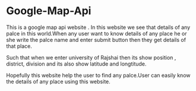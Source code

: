 # Google-Map-Api

This is a google map api website . In this website we see that details of any palce in this world.When any user want to know details of any place he or she write the palce name and enter submit button then they get details of that place.

Such that when we enter university of Rajshai then its show position , district, division and its also show latitude and longtitude.

Hopefully this website help the user to find any palce.User can easily know the details of any place using this website.

